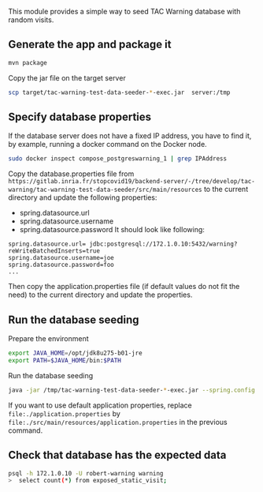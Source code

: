 This module provides a simple way to seed TAC Warning database with random visits.

## Generate the app and package it

```bash
mvn package
```

Copy the jar file on the target server

```bash
scp target/tac-warning-test-data-seeder-*-exec.jar  server:/tmp
```

## Specify database properties

If the database server does not have a fixed IP address, you have to find it, by example, running a docker command on the Docker node.

```bash
sudo docker inspect compose_postgreswarning_1 | grep IPAddress
```

Copy the database.properties file from `https://gitlab.inria.fr/stopcovid19/backend-server/-/tree/develop/tac-warning/tac-warning-test-data-seeder/src/main/resources` to the current directory and update the following properties:
  - spring.datasource.url
  - spring.datasource.username
  - spring.datasource.password
It should look like following:

```properties
spring.datasource.url= jdbc:postgresql://172.1.0.10:5432/warning?reWriteBatchedInserts=true
spring.datasource.username=joe
spring.datasource.password=foo
...
```

Then copy the application.properties file (if default values do not fit the need) to the current directory and update the properties.

## Run the database seeding
Prepare the environment

```bash
export JAVA_HOME=/opt/jdk8u275-b01-jre
export PATH=$JAVA_HOME/bin:$PATH
```

Run the database seeding

```bash
java -jar /tmp/tac-warning-test-data-seeder-*-exec.jar --spring.config.location=file:./database.properties,file:./application.properties
```
If you want to use default application properties, replace  `file:./application.properties` by `file:./src/main/resources/application.properties` in the previous command.

## Check that database has the expected data
 
```bash
psql -h 172.1.0.10 -U robert-warning warning
>  select count(*) from exposed_static_visit;
 ```
 
 